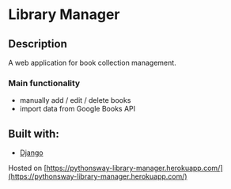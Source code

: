 # Library Manager

## Description
A web application for book collection management.

### Main functionality
- manually add / edit / delete books 
- import data from Google Books API 


## Built with:
* [Django](https://www.djangoproject.com/)


Hosted on [https://pythonsway-library-manager.herokuapp.com/](https://pythonsway-library-manager.herokuapp.com/)
